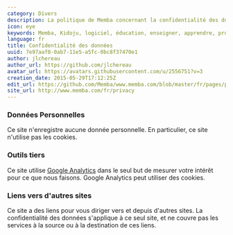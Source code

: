 ```yaml
---
category: Divers
description: La politique de Memba concernant la confidentialité des données.
icon: eye
keywords: Memba, Kidoju, logiciel, éducation, enseigner, apprendre, professeur, étudiant, connaissance, exercice, test, quiz, blog, article, documentation
language: fr
title: Confidentialité des données
uuid: 7e97aaf0-0ab7-11e5-a5fc-0bc8f37470e1
author: jlchereau
author_url: https://github.com/jlchereau
avatar_url: https://avatars.githubusercontent.com/u/2556751?v=3
creation_date: 2015-05-29T17:12:25Z
edit_url: https://github.com/Memba/www.memba.com/blob/master/fr/pages/privacy.md
site_url: http://www.memba.com/fr/privacy
---
```

### Données Personnelles

Ce site n'enregistre aucune donnée personnelle. En particulier, ce site n'utilise pas les cookies.

### Outils tiers

Ce site utilise [Google Analytics](http://www.google.com/analytics/) dans le seul but de mesurer votre intérêt pour ce que nous faisons.
Google Analytics peut utiliser des cookies.

### Liens vers d'autres sites 

Ce site a des liens pour vous diriger vers et depuis d'autres sites.
La confidentialité des données s'applique à ce seul site, et ne couvre pas les services à la source ou à la destination de ces liens.
